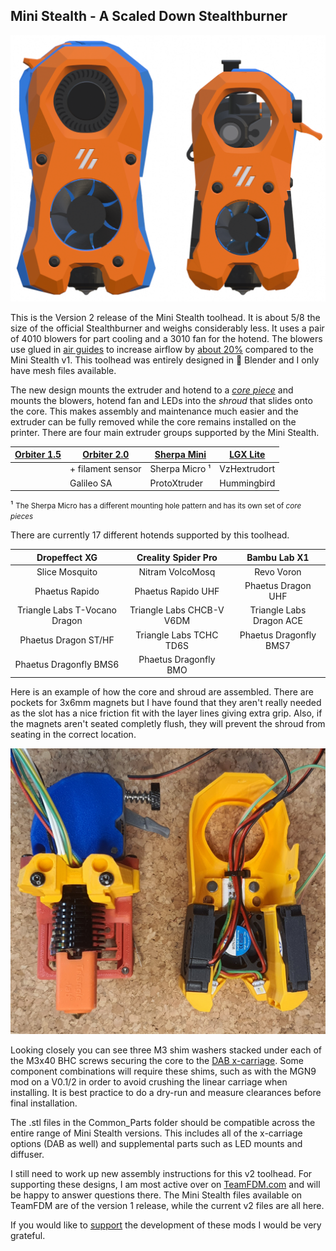 ## Mini Stealth - A Scaled Down Stealthburner

![Size Comparison](/Mini_Stealth_Stealthburner_Size_Comparison.png)

This is the Version 2 release of the Mini Stealth toolhead. It is about 5/8 the size of the official Stealthburner and weighs considerably less. It uses a pair of 4010 blowers for part cooling and a 3010 fan for the hotend. The blowers use glued in [air guides](https://www.teamfdm.com/forums/topic/1886-vorpal-180-a-printed-printer/?do=findComment&comment=13431&_rid=1756) to increase airflow by [about 20%](https://www.teamfdm.com/forums/topic/1886-vorpal-180-a-printed-printer/?do=findComment&comment=13566&_rid=1756) compared to the Mini Stealth v1. This toolhead was entirely designed in 󰂫 Blender and I only have mesh files available.

The new design mounts the extruder and hotend to a *[core piece](https://www.teamfdm.com/forums/topic/1886-vorpal-180-a-printed-printer/?do=findComment&comment=15428&_rid=1756)* and mounts the blowers, hotend fan and LEDs into the *shroud* that slides onto the core. This makes assembly and maintenance much easier and the extruder can be fully removed while the core remains installed on the printer. There are four main extruder groups supported by the Mini Stealth.

| [Orbiter 1.5](https://www.teamfdm.com/files/file/606-mini-stealth-orbiter-15/) | [Orbiter 2.0](https://www.teamfdm.com/files/file/612-mini-stealth-orbiter-20/) | [Sherpa Mini](https://www.teamfdm.com/files/file/657-mini-stealth-mini-sherpa/) | [LGX Lite](https://www.teamfdm.com/files/file/616-mini-stealth-lgx-lite/) |
| ------------------------------------------------------------------------------ | ------------------------------------------------------------------------------ | ------------------------------------------------------------------------------- | ------------------------------------------------------------------------- |
|                                                                                | + filament sensor                                                              | Sherpa Micro ¹                                                                  | VzHextrudort                                                              |
|                                                                                | Galileo SA                                                                     | ProtoXtruder                                                                    | Hummingbird                                                               |

¹ <small>The Sherpa Micro has a different mounting hole pattern and has its own set of *core pieces*</small>

There are currently 17 different hotends supported by this toolhead.

| Dropeffect XG                 | Creality Spider Pro       | Bambu Lab X1             |
|:-----------------------------:|:-------------------------:|:------------------------:|
| Slice Mosquito                | Nitram VolcoMosq          | Revo Voron               |
| Phaetus Rapido                | Phaetus Rapido UHF        | Phaetus Dragon UHF       |
| Triangle Labs T-Vocano Dragon | Triangle Labs CHCB-V V6DM | Triangle Labs Dragon ACE |
| Phaetus Dragon ST/HF          | Triangle Labs TCHC TD6S   | Phaetus Dragonfly BMS7   |
| Phaetus Dragonfly BMS6        | Phaetus Dragonfly BMO     |                          |

Here is an example of how the core and shroud are assembled. There are pockets for 3x6mm magnets but I have found that they aren't really needed as the slot has a nice friction fit with the layer lines giving extra grip. Also, if the magnets aren't seated completly flush, they will prevent the shroud from seating in the correct location.

![Mini Stealth Split](/Mini_Stealth_v2.0_Split.png)

Looking closely you can see three M3 shim washers stacked under each of the M3x40 BHC screws securing the core to the [DAB x-carriage](https://www.teamfdm.com/files/file/760-mini-stealth-dab-beta-release/). Some component combinations will require these shims, such as with the MGN9 mod on a V0.1/2 in order to avoid crushing the linear carriage when installing. It is best practice to do a dry-run and measure clearances before final installation.

The .stl files in the Common_Parts folder should be compatible across the entire range of Mini Stealth versions. This includes all of the x-carriage options (DAB as well) and supplemental parts such as LED mounts and diffuser.

I still need to work up new assembly instructions for this v2 toolhead. For supporting these designs, I am most active over on [TeamFDM.com](https://www.teamfdm.com/profile/1756-atrushing/content/?type=downloads_file&change_section=1) and will be happy to answer questions there. The Mini Stealth files available on TeamFDM are of the version 1 release, while the current v2 files are all here.

If you would like to [support](https://paypal.me/atrushing) the development of these mods I would be very grateful.
